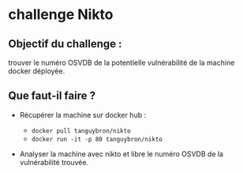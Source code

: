 # challenge Nikto

## Objectif du challenge : 
trouver le numéro OSVDB de la potentielle vulnérabilité de la machine docker déployée.

## Que faut-il faire ?
* Récupérer la machine sur docker hub : 
    * ```docker pull tanguybron/nikto```
    * ```docker run -it -p 80 tanguybron/nikto```

* Analyser la machine avec nikto et libre le numéro OSVDB de la vulnérabilité trouvée.